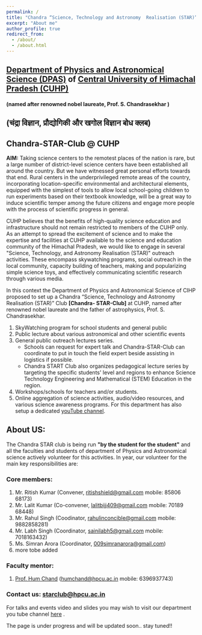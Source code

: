 ```yaml
---
permalink: /
title: "Chandra “Science, Technology and Astronomy  Realisation (STAR)” Club "
excerpt: "About me"
author_profile: true
redirect_from:
  - /about/
  - /about.html
---
```


## [Department of Physics and Astronomical Science (DPAS)](http://cuhimachal.ac.in/ViewShortProfile.aspx?deptid=4&divid=1)  of [Central University of Himachal Pradesh (CUHP)](http://www.cuhimachal.ac.in/)
####                       (named after renowned nobel laureate, Prof. S. Chandrasekhar )
##                              (चंद्रा विज्ञान, प्रौद्योगिकी और खगोल विज्ञान बोध क्लब)  
##                                    Chandra-STAR-Club @ CUHP             


**AIM:** Taking science centers to the remotest places of the nation is rare, but a large number of district-level science centers have been established all around the country. But we have witnessed great personal efforts towards that end. Rural centers in the underprivileged remote areas of the country, incorporating location-specific environmental and architectural elements, equipped with the simplest of tools to allow local school-going children to run experiments based on their textbook knowledge, will be a great way to induce scientific temper among the future citizens and engage more people with the process of scientific progress in general.

CUHP  believes that the benefits of high-quality science education and infrastructure should not remain restricted to members of the CUHP only. As an attempt to spread the excitement of science and to make the expertise and facilities at CUHP available to the science and education community of the Himachal Pradesh, we would like to engage in several "Science, Technology, and Astronomy  Realisation (STAR)" outreach activities. These encompass skywatching programs, social outreach in the local community, capacity building of teachers, making and popularizing simple science toys, and effectively communicating scientific research through various media.

In this context the Department of Physics and Astronomical Science of CIHP  proposed to set up a   Chandra “Science, Technology and Astronomy  Realisation (STAR)” Club **[Chandra- STAR-Club]** at  CUHP, named after renowned nobel laureate and the father of astrophysics, Prof. S. Chandrasekhar.


1. SkyWatching program for school students and general public
1. Public lecture about various astronomical and other scientific events
1. General public outreach lectures series.
   - Schools can request for expert talk and Chandra-STAR-Club can coordinate to put in touch the field expert beside assisting in logistics if possible.
   - Chandra START Club also organizes pedagogical lecture series by targeting the specific students' level and regions to enhance Science Technology Engineering and Mathematical (STEM) Education in the region.
1. Workshops/schools for teachers and/or students.
1. Online aggregation of science activities, audio/video resources, and various science awareness programs. For this department has also setup a dedicated [youTube channel](https://www.youtube.com/channel/UC8c4ytS_7PiUd8mCi_zg8jg).


## About US:
   The Chandra STAR club is being run **"by the student for the student"** and all the faculties and students of department of Physics and Astronomical science actively volunteer for this activities. In year, our volunteer for the main key responsibilities are:

### Core members:
  1. Mr. Ritish Kumar (Convener, ritishshield@gmail.com mobile: 85806 68173)
  1. Mr. Lalit Kumar (Co-convener, lalitbijj409@gmail.com  mobile: 70189 68448)
  1. Mr. Rahul Singh (Coodinator, rahulinconcible@gmail.com  mobile: 9882858281)
  1. Mr. Labh Singh (Coordinator, sainilabh5@gmail.com mobile: 7018163432)
  1. Ms. Simran Arora (Coordinator, 009simranarora@gmail.com)
  1.  more tobe added

### Faculty mentor:
   1. [Prof. Hum Chand](https://humchand.in/) (humchand@hpcu.ac.in mobile: 6396937743)

### Contact us:  starclub@hpcu.ac.in
   For talks and events video and slides you may wish to visit our department you tube channel [here](https://www.youtube.com/channel/UC8c4ytS_7PiUd8mCi_zg8jg) .

   The page is under progress and will be updated soon.. stay tuned!!

<!--
This is the front page of a website that is powered by the [academicpages template](https://github.com/academicpages/academicpages.github.io) and hosted on GitHub pages. [GitHub pages](https://pages.github.com) is a free service in which websites are built and hosted from code and data stored in a GitHub repository, automatically updating when a new commit is made to the respository. This template was forked from the [Minimal Mistakes Jekyll Theme](https://mmistakes.github.io/minimal-mistakes/) created by Michael Rose, and then extended to support the kinds of content that academics have: publications, talks, teaching, a portfolio, blog posts, and a dynamically-generated CV. You can fork [this repository](https://github.com/academicpages/academicpages.github.io) right now, modify the configuration and markdown files, add your own PDFs and other content, and have your own site for free, with no ads! An older version of this template powers my own personal website at [stuartgeiger.com](http://stuartgeiger.com), which uses [this Github repository](https://github.com/staeiou/staeiou.github.io).

A data-driven personal website
======
Like many other Jekyll-based GitHub Pages templates, academicpages makes you separate the website's content from its form. The content & metadata of your website are in structured markdown files, while various other files constitute the theme, specifying how to transform that content & metadata into HTML pages. You keep these various markdown (.md), YAML (.yml), HTML, and CSS files in a public GitHub repository. Each time you commit and push an update to the repository, the [GitHub pages](https://pages.github.com/) service creates static HTML pages based on these files, which are hosted on GitHub's servers free of charge.

Many of the features of dynamic content management systems (like Wordpress) can be achieved in this fashion, using a fraction of the computational resources and with far less vulnerability to hacking and DDoSing. You can also modify the theme to your heart's content without touching the content of your site. If you get to a point where you've broken something in Jekyll/HTML/CSS beyond repair, your markdown files describing your talks, publications, etc. are safe. You can rollback the changes or even delete the repository and start over -- just be sure to save the markdown files! Finally, you can also write scripts that process the structured data on the site, such as [this one](https://github.com/academicpages/academicpages.github.io/blob/master/talkmap.ipynb) that analyzes metadata in pages about talks to display [a map of every location you've given a talk](https://academicpages.github.io/talkmap.html).

Getting started
======
1. Register a GitHub account if you don't have one and confirm your e-mail (required!)
1. Fork [this repository](https://github.com/academicpages/academicpages.github.io) by clicking the "fork" button in the top right.
1. Go to the repository's settings (rightmost item in the tabs that start with "Code", should be below "Unwatch"). Rename the repository "[your GitHub username].github.io", which will also be your website's URL.
1. Set site-wide configuration and create content & metadata (see below -- also see [this set of diffs](http://archive.is/3TPas) showing what files were changed to set up [an example site](https://getorg-testacct.github.io) for a user with the username "getorg-testacct")
1. Upload any files (like PDFs, .zip files, etc.) to the files/ directory. They will appear at https://[your GitHub username].github.io/files/example.pdf.  
1. Check status by going to the repository settings, in the "GitHub pages" section

Site-wide configuration
------
The main configuration file for the site is in the base directory in [_config.yml](https://github.com/academicpages/academicpages.github.io/blob/master/_config.yml), which defines the content in the sidebars and other site-wide features. You will need to replace the default variables with ones about yourself and your site's github repository. The configuration file for the top menu is in [_data/navigation.yml](https://github.com/academicpages/academicpages.github.io/blob/master/_data/navigation.yml). For example, if you don't have a portfolio or blog posts, you can remove those items from that navigation.yml file to remove them from the header.

Create content & metadata
------
For site content, there is one markdown file for each type of content, which are stored in directories like _publications, _talks, _posts, _teaching, or _pages. For example, each talk is a markdown file in the [_talks directory](https://github.com/academicpages/academicpages.github.io/tree/master/_talks). At the top of each markdown file is structured data in YAML about the talk, which the theme will parse to do lots of cool stuff. The same structured data about a talk is used to generate the list of talks on the [Talks page](https://academicpages.github.io/talks), each [individual page](https://academicpages.github.io/talks/2012-03-01-talk-1) for specific talks, the talks section for the [CV page](https://academicpages.github.io/cv), and the [map of places you've given a talk](https://academicpages.github.io/talkmap.html) (if you run this [python file](https://github.com/academicpages/academicpages.github.io/blob/master/talkmap.py) or [Jupyter notebook](https://github.com/academicpages/academicpages.github.io/blob/master/talkmap.ipynb), which creates the HTML for the map based on the contents of the _talks directory).

**Markdown generator**

I have also created [a set of Jupyter notebooks](https://github.com/academicpages/academicpages.github.io/tree/master/markdown_generator
) that converts a CSV containing structured data about talks or presentations into individual markdown files that will be properly formatted for the academicpages template. The sample CSVs in that directory are the ones I used to create my own personal website at stuartgeiger.com. My usual workflow is that I keep a spreadsheet of my publications and talks, then run the code in these notebooks to generate the markdown files, then commit and push them to the GitHub repository.

How to edit your site's GitHub repository
------
Many people use a git client to create files on their local computer and then push them to GitHub's servers. If you are not familiar with git, you can directly edit these configuration and markdown files directly in the github.com interface. Navigate to a file (like [this one](https://github.com/academicpages/academicpages.github.io/blob/master/_talks/2012-03-01-talk-1.md) and click the pencil icon in the top right of the content preview (to the right of the "Raw | Blame | History" buttons). You can delete a file by clicking the trashcan icon to the right of the pencil icon. You can also create new files or upload files by navigating to a directory and clicking the "Create new file" or "Upload files" buttons.

Example: editing a markdown file for a talk
![Editing a markdown file for a talk](/images/editing-talk.png)

For more info
------
More info about configuring academicpages can be found in [the guide](https://academicpages.github.io/markdown/). The [guides for the Minimal Mistakes theme](https://mmistakes.github.io/minimal-mistakes/docs/configuration/) (which this theme was forked from) might also be helpful.
-->
